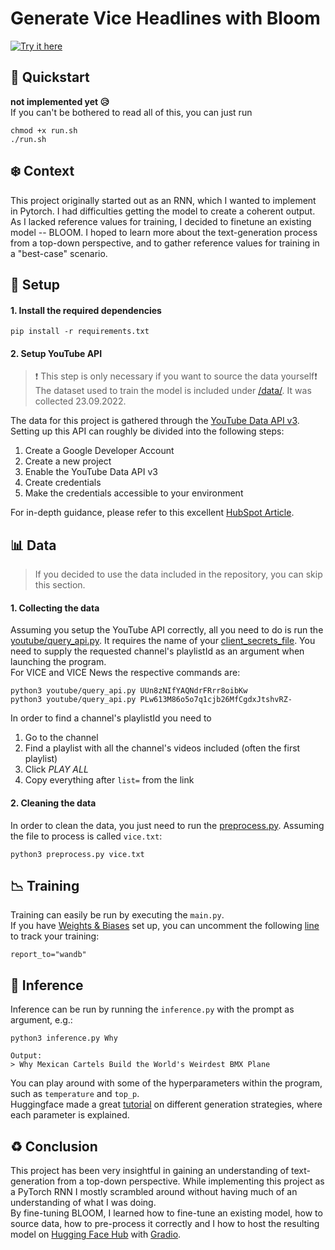# Generate Vice Headlines with Bloom
[![Try it here](https://img.shields.io/badge/%F0%9F%A4%97-Try%20it%20here!-yellow)](https://huggingface.co/spaces/marcderbauer/vice-headlines)
  
## :runner: Quickstart
  <b> not implemented yet :disappointed_relieved:</b>  
  If you can't be bothered to read all of this, you can just run
  ```
  chmod +x run.sh
  ./run.sh
  ```

## :snowflake: Context
This project originally started out as an RNN, which I wanted to implement in Pytorch. 
I had difficulties getting the model to create a coherent output. As I lacked reference values for training, I decided to finetune an existing model -- BLOOM. I hoped to learn more about the text-generation process from a top-down perspective, and to gather reference values for training in a "best-case" scenario.    
  
  
## :robot: Setup
#### 1. Install the required dependencies  
    pip install -r requirements.txt
#### 2. Setup YouTube API
  > :heavy_exclamation_mark: This step is only necessary if you want to source the data yourself:heavy_exclamation_mark:   
  The dataset used to train the model is included under [/data/](/data/). It was collected 23.09.2022.  
    
  The data for this project is gathered through the [YouTube Data API v3](https://developers.google.com/youtube/v3).
  Setting up this API can roughly be divided into the following steps:  
  <ol>  
    <li>Create a Google Developer Account
    <li>Create a new project
    <li>Enable the YouTube Data API v3
    <li>Create credentials
    <li>Make the credentials accessible to your environment 
  </ol>  
    
  For in-depth guidance, please refer to this excellent [HubSpot Article](https://blog.hubspot.com/website/how-to-get-youtube-api-key).   
  
  
## :bar_chart: Data
> If you decided to use the data included in the repository, you can skip this section.  

#### 1. Collecting the data  
  Assuming you setup the YouTube API correctly, all you need to do is run the [youtube/query_api.py](youtube/query_api.py). 
  It requires the name of your [client_secrets_file](https://github.com/marcderbauer/bloom/blob/27b80f7fbe63f463ca9941cb23454d78e55fed4b/youtube/query_api.py#L24).
  You need to supply the requested channel's playlistId as an argument when launching the program.  
  For VICE and VICE News the respective commands are:
  ```
  python3 youtube/query_api.py UUn8zNIfYAQNdrFRrr8oibKw
  python3 youtube/query_api.py PLw613M86o5o7q1cjb26MfCgdxJtshvRZ-
  ```
  In order to find a channel's playlistId you need to  
  <ol>
    <li>Go to the channel
    <li>Find a playlist with all the channel's videos included (often the first playlist)
    <li>Click <em>PLAY ALL</em>
    <li>Copy everything after <code>list=</code> from the link
  </ol>
  
#### 2. Cleaning the data  
  In order to clean the data, you just need to run the [preprocess.py](preprocess.py).
  Assuming the file to process is called <code>vice.txt</code>:
  ```
  python3 preprocess.py vice.txt
  ```
    
## :chart_with_downwards_trend: Training
  Training can easily be run by executing the <code>main.py</code>.  
  If you have [Weights & Biases](https://wandb.ai) set up, you can uncomment the following [line](https://github.com/marcderbauer/bloom/blob/27b80f7fbe63f463ca9941cb23454d78e55fed4b/main.py#L72) to track your training:
  ```
  report_to="wandb"
  ```

## :moyai: Inference
  Inference can be run by running the <code>inference.py</code> with the prompt as argument, e.g.:
  ```
  python3 inference.py Why
  
  Output:
  > Why Mexican Cartels Build the World's Weirdest BMX Plane 
  ```
  You can play around with some of the hyperparameters within the program, such as <code>temperature</code> and <code>top_p</code>.  
  Huggingface made a great [tutorial](https://huggingface.co/blog/how-to-generate) on different generation strategies, where each parameter is explained.

## :recycle: Conclusion
  This project has been very insightful in gaining an understanding of text-generation from a top-down perspective. While implementing this project as a PyTorch RNN I mostly scrambled around without having much of an understanding of what I was doing.  
  By fine-tuning BLOOM, I learned how to fine-tune an existing model, how to source data, how to pre-process it correctly and I how to host the resulting model on [Hugging Face Hub](https://huggingface.co/spaces/marcderbauer/vice-headlines) with [Gradio](https://gradio.app/).
